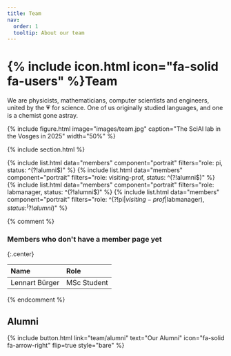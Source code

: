 ```yaml
---
title: Team
nav:
  order: 1
  tooltip: About our team
---
```


# {% include icon.html icon="fa-solid fa-users" %}Team

We are physicists, mathematicians, computer scientists and engineers, united by the 💗 for science. One of us originally studied languages, and one is a chemist gone astray. 

{%
  include figure.html
  image="images/team.jpg"
  caption="The SciAI lab in the Vosges in 2025"
  width="50%"
%}

{% include section.html %}

{% include list.html data="members" component="portrait" filters="role: pi, status: ^(?!alumni$)" %}
{% include list.html data="members" component="portrait" filters="role: visiting-prof, status: ^(?!alumni$)" %}
{% include list.html data="members" component="portrait" filters="role: labmanager, status: ^(?!alumni$)" %}
{% include list.html data="members" component="portrait" filters="role: ^(?!pi$|visiting-prof$|labmanager$), status: ^(?!alumni$)" %}

{% comment %}

### Members who don't have a member page yet
{:.center}

| Name  | Role  |
| :---- | :---- |
| Lennart Bürger | MSc Student |

{% endcomment %}

## Alumni

{%
  include button.html
  link="team/alumni"
  text="Our Alumni"
  icon="fa-solid fa-arrow-right"
  flip=true
  style="bare"
%}
